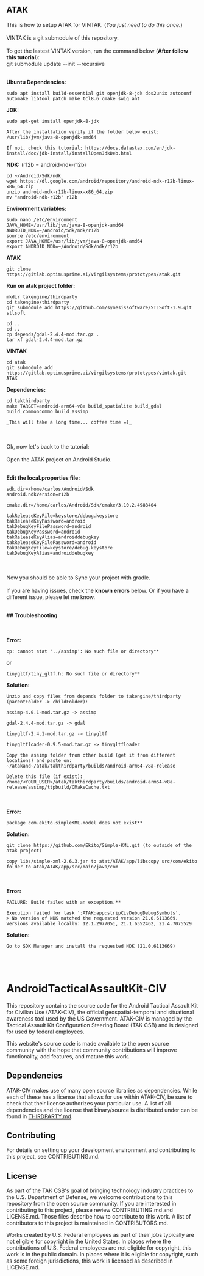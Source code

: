 ## ATAK
This is how to setup ATAK for VINTAK. (_You just need to do this once._)
<br />
<br />VINTAK is a git submodule of this repository.
<br />
<br />To get the lastest VINTAK version, run the command below (**After follow this tutorial**):
<br />git submodule update --init --recursive
<br /><br />


**Ubuntu Dependencies:**
```
sudo apt install build-essential git openjdk-8-jdk dos2unix autoconf automake libtool patch make tcl8.6 cmake swig ant
```


**JDK:**
```
sudo apt-get install openjdk-8-jdk

After the installation verify if the folder below exist:
/usr/lib/jvm/java-8-openjdk-amd64

If not, check this tutorial: https://docs.datastax.com/en/jdk-install/doc/jdk-install/installOpenJdkDeb.html
```


**NDK:** (r12b = android-ndk-r12b)
```
cd ~/Android/Sdk/ndk
wget https://dl.google.com/android/repository/android-ndk-r12b-linux-x86_64.zip
unzip android-ndk-r12b-linux-x86_64.zip
mv "android-ndk-r12b" r12b
```


**Environment variables:**
```
sudo nano /etc/environment
JAVA_HOME=/usr/lib/jvm/java-8-openjdk-amd64
ANDROID_NDK=~/Android/Sdk/ndk/r12b
source /etc/environment
export JAVA_HOME=/usr/lib/jvm/java-8-openjdk-amd64
export ANDROID_NDK=~/Android/Sdk/ndk/r12b
```


**ATAK**
```
git clone https://gitlab.optimusprime.ai/virgilsystems/prototypes/atak.git
```


**Run on atak project folder:**
```
mkdir takengine/thirdparty
cd takengine/thirdparty
git submodule add https://github.com/synesissoftware/STLSoft-1.9.git stlsoft

cd ..
cd ..
cp depends/gdal-2.4.4-mod.tar.gz .
tar xf gdal-2.4.4-mod.tar.gz
```


**VINTAK**
```
cd atak
git submodule add https://gitlab.optimusprime.ai/virgilsystems/prototypes/vintak.git ATAK
```


**Dependencies:**
```
cd takthirdparty
make TARGET=android-arm64-v8a build_spatialite build_gdal build_commoncommo build_assimp

_This will take a long time... coffee time =)_
```

<br /><br />
Ok, now let's back to the tutorial:
<br /><br />
Open the ATAK project on Android Studio.
<br /><br />

**Edit the local.properties file:**
```
sdk.dir=/home/carlos/Android/Sdk
android.ndkVersion=r12b

cmake.dir=/home/carlos/Android/Sdk/cmake/3.10.2.4988404

takReleaseKeyFile=keystore/debug.keystore
takReleaseKeyPassword=android
takDebugKeyFilePassword=android
takDebugKeyPassword=android
takReleaseKeyAlias=androiddebugkey
takReleaseKeyFilePassword=android
takDebugKeyFile=keystore/debug.keystore
takDebugKeyAlias=androiddebugkey
```

<br /><br />
Now you should be able to Sync your project with gradle.
<br /><br />
If you are having issues, check the **known errors** below. Or if you have a different issue, please let me know.
<br /><br />

**## Troubleshooting**

<br /><br />
**Error:**
```
cp: cannot stat '../assimp': No such file or directory**
```
or
```
tinygltf/tiny_gltf.h: No such file or directory**
```
**Solution:**
```
Unzip and copy files from depends folder to takengine/thirdparty (parentFolder -> childFolder):

assimp-4.0.1-mod.tar.gz -> assimp

gdal-2.4.4-mod.tar.gz -> gdal

tinygltf-2.4.1-mod.tar.gz -> tinygltf

tinygltfloader-0.9.5-mod.tar.gz -> tinygltfloader

Copy the assimp folder from other build (get it from different locations) and paste on:
~/atakand~/atak/takthirdparty/builds/android-arm64-v8a-release

Delete this file (if exist):
/home/<YOUR_USER>/atak/takthirdparty/builds/android-arm64-v8a-release/assimp/ttpbuild/CMakeCache.txt
```

<br /><br />
**Error:**
```
package com.ekito.simpleKML.model does not exist**
```
**Solution:**
```
git clone https://github.com/Ekito/Simple-KML.git (to outside of the atak project)

copy libs/simple-xml-2.6.3.jar to atat/ATAK/app/libscopy src/com/ekito folder to atak/ATAK/app/src/main/java/com
```

<br /><br />
**Error:**
```
FAILURE: Build failed with an exception.**

Execution failed for task ':ATAK:app:stripCivDebugDebugSymbols'.
> No version of NDK matched the requested version 21.0.6113669. Versions available locally: 12.1.2977051, 21.1.6352462, 21.4.7075529
```
**Solution:**
```
Go to SDK Manager and install the requested NDK (21.0.6113669)
```
<br /><br />




# AndroidTacticalAssaultKit-CIV

This repository contains the source code for the Android Tactical Assault Kit for Civilian Use (ATAK-CIV), the official geospatial-temporal and situational awareness tool used by the US Government. ATAK-CIV is managed by the Tactical Assault Kit Configuration Steering Board (TAK CSB) and is designed for used by federal employees. 

This website's source code is made available to the open source community with the hope that community contributions will improve functionality, add features, and mature this work.

## Dependencies
ATAK-CIV makes use of many open source libraries as dependencies. While each of these has a license that allows for use within ATAK-CIV, be sure to check that their license authorizes your particular use. A list of all dependencies and the license that binary/source is distributed under can be found in [THIRDPARTY.md](THIRDPARTY.md).

## Contributing
For details on setting up your development environment and contributing to this project, see CONTRIBUTING.md.

## License
As part of the TAK CSB's goal of bringing technology industry practices to the U.S. Department of Defense, we welcome contributions to this repository from the open source community. If you are interested in contributing to this project, please review CONTRIBUTING.md and LICENSE.md. Those files describe how to contribute to this work. A list of contributors to this project is maintained in CONTRIBUTORS.md.

Works created by U.S. Federal employees as part of their jobs typically are not eligible for copyright in the United States. In places where the contributions of U.S. Federal employees are not eligible for copyright, this work is in the public domain. In places where it is eligible for copyright, such as some foreign jurisdictions, this work is licensed as described in LICENSE.md.
